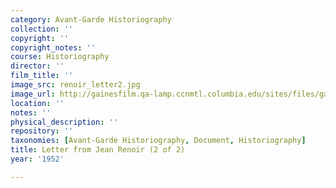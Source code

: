 ```yaml
---
category: Avant-Garde Historiography
collection: ''
copyright: ''
copyright_notes: ''
course: Historiography
director: ''
film_title: ''
image_src: renoir_letter2.jpg
image_url: http://gainesfilm.qa-lamp.ccnmtl.columbia.edu/sites/files/gainesfilm/images/renoir_letter2.jpg
location: ''
notes: ''
physical_description: ''
repository: ''
taxonomies: [Avant-Garde Historiography, Document, Historiography]
title: Letter from Jean Renoir (2 of 2)
year: '1952'

---
```

